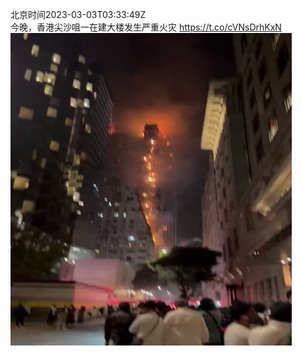 北京时间2023-03-03T03:33:49Z<br>今晚，香港尖沙咀一在建大楼发生严重火灾 https://t.co/cVNsDrhKxN<br><img src='/temp/video/2023/w-Month-3/w-Day-03/whyyoutouzhele/1631377286057295872_0.jpg' width='450' height='500'><br><br>